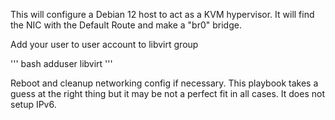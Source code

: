 This will configure a Debian 12 host to act as a KVM hypervisor.  It will find the NIC with the Default Route and make a "br0" bridge.

Add your user to user account to libvirt group

''' bash
adduser <youruser> libvirt
'''

Reboot and cleanup networking config if necessary.  This playbook takes a guess at the right thing but it may be not a perfect fit in all cases.  It does not setup IPv6.
